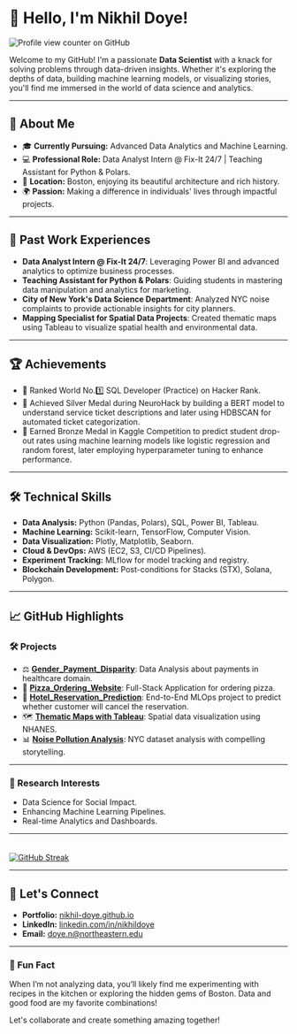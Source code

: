 # 👋 Hello, I'm Nikhil Doye!
![Profile view counter on GitHub](https://komarev.com/ghpvc/?username=nikhil-doye)

Welcome to my GitHub! I'm a passionate **Data Scientist** with a knack for solving problems through data-driven insights. Whether it's exploring the depths of data, building machine learning models, or visualizing stories, you'll find me immersed in the world of data science and analytics.

---

## 🚀 About Me
- 🎓 **Currently Pursuing:** Advanced Data Analytics and Machine Learning.
- 💻 **Professional Role:** Data Analyst Intern @ Fix-It 24/7 | Teaching Assistant for Python & Polars.
- 📍 **Location:** Boston, enjoying its beautiful architecture and rich history.
- 🌍 **Passion:** Making a difference in individuals' lives through impactful projects.

---


## 🏢 Past Work Experiences
- **Data Analyst Intern @ Fix-It 24/7**: Leveraging Power BI and advanced analytics to optimize business processes.
- **Teaching Assistant for Python & Polars**: Guiding students in mastering data manipulation and analytics for marketing.
- **City of New York's Data Science Department**: Analyzed NYC noise complaints to provide actionable insights for city planners.
- **Mapping Specialist for Spatial Data Projects**: Created thematic maps using Tableau to visualize spatial health and environmental data.

---

## 🏆 Achievements

- 🥇 Ranked World No.1️⃣ SQL Developer (Practice) on Hacker Rank.
- 🥈 Achieved Silver Medal during NeuroHack by building a BERT model to understand service ticket descriptions and later using HDBSCAN for automated ticket categorization.
- 🥉 Earned Bronze Medal in Kaggle Competition to predict student drop-out rates using machine learning models like logistic regression and random forest, later employing hyperparameter tuning to enhance performance.

---

## 🛠️ Technical Skills
- **Data Analysis:** Python (Pandas, Polars), SQL, Power BI, Tableau.
- **Machine Learning:** Scikit-learn, TensorFlow, Computer Vision.
- **Data Visualization:** Plotly, Matplotlib, Seaborn.
- **Cloud & DevOps:** AWS (EC2, S3, CI/CD Pipelines).
- **Experiment Tracking:** MLflow for model tracking and registry.
- **Blockchain Development:** Post-conditions for Stacks (STX), Solana, Polygon.

---

## 📈 GitHub Highlights
### 🛠 Projects
- ⚖️ [**Gender_Payment_Disparity**](https://github.com/Nikhil-Doye/Gender-Payment-Disparity-Analysis): Data Analysis about payments in healthcare domain.
- 🍕 [**Pizza_Ordering_Website**](https://github.com/Nikhil-Doye/ITC6355-Web-Dev-1): Full-Stack Application for ordering pizza.
- 🌊 [**Hotel_Reservation_Prediction**](https://github.com/Nikhil-Doye/Hotel-Reservation-Prediction): End-to-End MLOps project to predict whether customer will cancel the reservation.
- 🗺️ [**Thematic Maps with Tableau**](https://public.tableau.com/app/profile/nikhil.doye/viz/EAI6120_Spatial_Data/Dashboard1): Spatial data visualization using NHANES.
- 📊 [**Noise Pollution Analysis**](https://github.com/Nikhil-Doye/NYC-Noise-Complaints-Analysis): NYC dataset analysis with compelling storytelling.

---

### 🔬 Research Interests
- Data Science for Social Impact.
- Enhancing Machine Learning Pipelines.
- Real-time Analytics and Dashboards.

---

  <div>
    <a href="https://git.io/streak-stats">
      <img src="https://github-readme-streak-stats-seven-azure.vercel.app?user=nikhil-doye&theme=tokyonight-duo&hide_border=true&short_numbers=true&date_format=j%20M%5B%20Y%5D&mode=weekly" alt="GitHub Streak" style="margin-top: 20px;"/>
    </a>
  </div>

---

## 🔗 Let's Connect
- **Portfolio:** [nikhil-doye.github.io](https://nikhil-doye.github.io/)
- **LinkedIn:** [linkedin.com/in/nikhildoye](https://linkedin.com/in/nikhildoye)
- **Email:** doye.n@northeastern.edu

---

### 🌟 Fun Fact
When I’m not analyzing data, you’ll likely find me experimenting with recipes in the kitchen or exploring the hidden gems of Boston. Data and good food are my favorite combinations!

Let's collaborate and create something amazing together!

